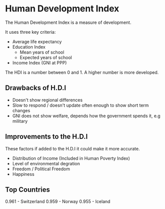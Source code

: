 # Human Development Index #
The Human Development Index is a measure of development.

It uses three key criteria:
- Average life expectancy
- Education Index
    - Mean years of school
    - Expected years of school
- Income Index (GNI at PPP)

The HDI is a number between 0 and 1. A higher number is more developed.

## Drawbacks of H.D.I #
- Doesn't show regional differences
- Slow to respond / doesn't update often enough to show short term changes
- GNI does not show welfare, depends how the government spends it, e.g military

## Improvements to the H.D.I ##
These factors if added to the H.D.I it could make it more accurate.
- Distribution of Income (Included in Human Poverty Index)
- Level of environmental degration
- Freedom / Political Freedom
- Happiness

## Top Countries ##
0.961 - Switzerland
0.959 - Norway
0.955 - Iceland
